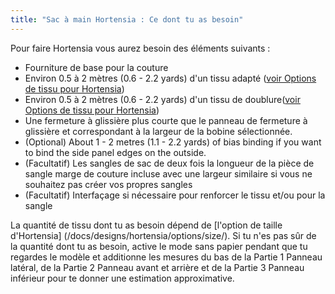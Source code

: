 ```yaml
---
title: "Sac à main Hortensia : Ce dont tu as besoin"
---
```


Pour faire Hortensia vous aurez besoin des éléments suivants :

- Fourniture de base pour la couture
- Environ 0.5 à 2 mètres (0.6 - 2.2 yards) d'un tissu adapté ([voir Options de tissu pour Hortensia](/docs/designs/hortensia/fabric/))
- Environ 0.5 à 2 mètres (0.6 - 2.2 yards) d'un tissu de doublure([voir Options de tissu pour Hortensia](/docs/designs/hortensia/fabric/))
- Une fermeture à glissière plus courte que le panneau de fermeture à glissière et correspondant à la largeur de la bobine [](/docs/designs/hortensia/options/zippersize/) sélectionnée.
- (Optional) About 1 - 2 metres (1.1 - 2.2 yards) of bias binding if you want to bind the side panel edges on the outside.
- (Facultatif) Les sangles de sac de deux fois la longueur de la pièce de sangle marge de couture incluse avec une largeur similaire si vous ne souhaitez pas créer vos propres sangles
- (Facultatif) Interfaçage si nécessaire pour renforcer le tissu et/ou pour la sangle

<Note>

La quantité de tissu dont tu as besoin dépend de [l'option de taille d'Hortensia] (/docs/designs/hortensia/options/size/). Si tu n'es pas sûr de la quantité dont tu as besoin, active le mode sans papier pendant que tu regardes le modèle et additionne les mesures du bas de la Partie 1 Panneau latéral, de la Partie 2 Panneau avant et arrière et de la Partie 3 Panneau inférieur pour te donner une estimation approximative.

</Note>
